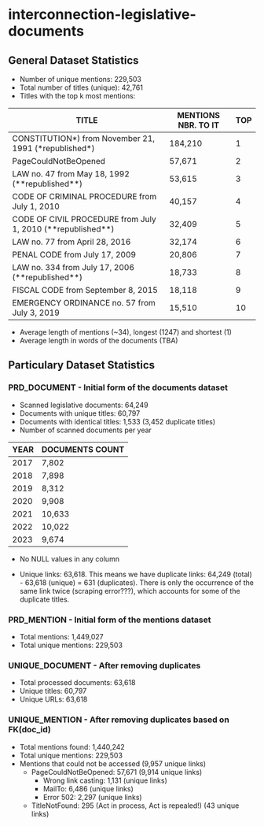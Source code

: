 # interconnection-legislative-documents

## General Dataset Statistics
- Number of unique mentions: 229,503
- Total number of titles (unique): 42,761
- Titles with the top k most mentions:

| TITLE | MENTIONS NBR. TO IT | TOP | 
|----------|-------------------|-----|
| CONSTITUTION*) from November 21, 1991 (\*republished\*) | 184,210 | 1 |
| PageCouldNotBeOpened | 57,671 | 2 |
| LAW no. 47 from May 18, 1992 (\*\*republished\*\*) | 53,615 | 3 |
| CODE OF CRIMINAL PROCEDURE from July 1, 2010 | 40,157 | 4 |
| CODE OF CIVIL PROCEDURE from July 1, 2010 (\*\*republished\*\*) | 32,409 | 5 |
| LAW no. 77 from April 28, 2016 | 32,174 | 6 |
| PENAL CODE from July 17, 2009 | 20,806 | 7 |
| LAW no. 334 from July 17, 2006 (\*\*republished\*\*) | 18,733 | 8 |
| FISCAL CODE from September 8, 2015 | 18,118 | 9 |
| EMERGENCY ORDINANCE no. 57 from July 3, 2019 | 15,510 | 10 |

- Average length of mentions (~34), longest (1247) and shortest (1)
- Average length in words of the documents (TBA)

## Particulary Dataset Statistics

### PRD_DOCUMENT - Initial form of the documents dataset

- Scanned legislative documents: 64,249
- Documents with unique titles: 60,797
- Documents with identical titles: 1,533 (3,452 duplicate titles)
- Number of scanned documents per year

| YEAR | DOCUMENTS COUNT |
|------|-----------------|
| 2017 | 7,802           |
| 2018 | 7,898           |
| 2019 | 8,312           |
| 2020 | 9,908           |
| 2021 | 10,633          |
| 2022 | 10,022          |
| 2023 | 9,674           |

- No NULL values in any column

- Unique links: 63,618. This means we have duplicate links: 64,249 (total) - 63,618 (unique) = 631 (duplicates). There is only the occurrence of the same link twice (scraping error???), which accounts for some of the duplicate titles.

### PRD_MENTION - Initial form of the mentions dataset
- Total mentions: 1,449,027
- Total unique mentions: 229,503

### UNIQUE_DOCUMENT - After removing duplicates
- Total processed documents: 63,618
- Unique titles: 60,797
- Unique URLs: 63,618

### UNIQUE_MENTION - After removing duplicates based on FK(doc_id)
- Total mentions found: 1,440,242
- Total unique mentions: 229,503
- Mentions that could not be accessed (9,957 unique links)
    - PageCouldNotBeOpened: 57,671 (9,914 unique links)
        - Wrong link casting: 1,131 (unique links)
        - MailTo: 6,486 (unique links)
        - Error 502: 2,297 (unique links)
    - TitleNotFound: 295 (Act in process, Act is repealed!) (43 unique links)
